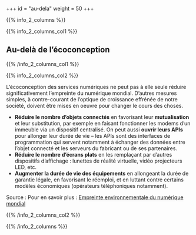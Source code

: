 +++
id = "au-dela"
weight = 50
+++

{{% info_2_columns %}}

{{% info_2_columns_col1 %}}

## Au-delà de l’éco&shy;conception

{{% /info_2_columns_col1 %}}

{{% info_2_columns_col2 %}}

L’éco&shy;conception des services numériques ne peut pas à elle seule réduire significativement l’empreinte du numérique
mondial. D’autres mesures simples, à contre-courant de l’optique de croissance effrénée de notre société, doivent être
mises en oeuvre pour changer le cours des choses.

- **Réduire le nombre d’objets connectés** en favorisant leur **mutualisation** et leur substitution, par exemple en
  faisant fonctionner les modems d’un immeuble via un dispositif centralisé. On peut aussi **ouvrir leurs APIs** pour
  allonger leur durée de vie – les APIs sont des interfaces de programmation qui servent notamment à échanger des
  données entre l’objet connecté et les serveurs du fabricant ou de ses partenaires.
- **Réduire le nombre d’écrans plats** en les remplaçant par d’autres dispositifs d’affichage : lunettes de réalité
  virtuelle, vidéo projecteurs LED, etc.
- **Augmenter la durée de vie des équipements** en allongeant la durée de garantie légale, en favorisant le réemploi, et
  en luttant contre certains modèles économiques (opérateurs téléphoniques notamment).

Source : Pour en savoir plus :
[Empreinte environnementale du numérique mondial](https://www.greenit.fr/etude-empreinte-environnementale-du-numerique-mondial/)

{{% /info_2_columns_col2 %}}

{{% /info_2_columns %}}
